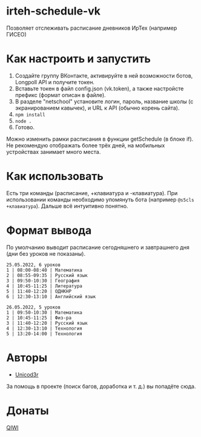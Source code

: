 # irteh-schedule-vk
Позволяет отслеживать расписание дневников ИрТех (например ГИСЕО)

# Как настроить и запустить
1. Создайте группу ВКонтакте, активируйте в ней возможности ботов, Longpoll API и получите токен.
2. Вставьте токен в файл config.json (vk.token), а также настройсте префикс (формат описан в файле).
3. В разделе "netschool" установите логин, пароль, название школы (с экранированием кавычек), и URL к API (обычно корень сайта).
4. ```npm install```
5. ```node .```
6. Готово.

Можно изменить рамки расписания в функции getSchedule (в блоке if). Не рекомендую отображать более трёх дней, на мобильных устройствах занимает много места.

# Как использовать
Есть три команды (расписание, +клавиатура и -клавиатура). При использовании команды необходимо упомянуть бота (например ```@s5cls +клавиатура```). Дальше всё интуитивно понятно.

# Формат вывода
По умолчанию выводит расписание сегодняшнего и завтрашнего дня (дни без уроков не показаны).
```
25.05.2022, 6 уроков
1 | 08:00-08:40 | Математика
2 | 08:55-09:35 | Русский язык
3 | 09:50-10:30 | География
4 | 10:45-11:25 | Литература
5 | 11:40-12:20 | ОДНКНР
6 | 12:30-13:10 | Английский язык

26.05.2022, 5 уроков
1 | 09:50-10:30 | Математика
2 | 10:45-11:25 | Физ-ра
3 | 11:40-12:20 | Русский язык
4 | 12:30-13:10 | Технология
5 | 13:20-14:00 | Технология
```

# Авторы
* [Unicod3r](https://github.com/Unicod3r)

За помощь в проекте (поиск багов, доработка и т. д.) вы попадёте сюда.

# Донаты
[QIWI](https://my.qiwi.com/Andrei-ShPR_opjL6r)
